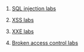 1. [SQL injection labs](https://sordid-cashew-ba3.notion.site/SQLI-8a2c2a4c65a043dba9d377b8623d512d)

2. [XSS labs](https://sordid-cashew-ba3.notion.site/XSS-cf2533c7af63485d86e64e42f4310d83)
   
3. [XXE labs](https://sordid-cashew-ba3.notion.site/XML-external-entity-XXE-injection-2f2ba0c9407f4024a385ea164ee66925?pvs=4)

3. [Broken access control labs](https://sordid-cashew-ba3.notion.site/Access-control-vulnerabilities-and-privilege-escalation-9891d453166545f3a4d41a7744b97f4c?pvs=25)
